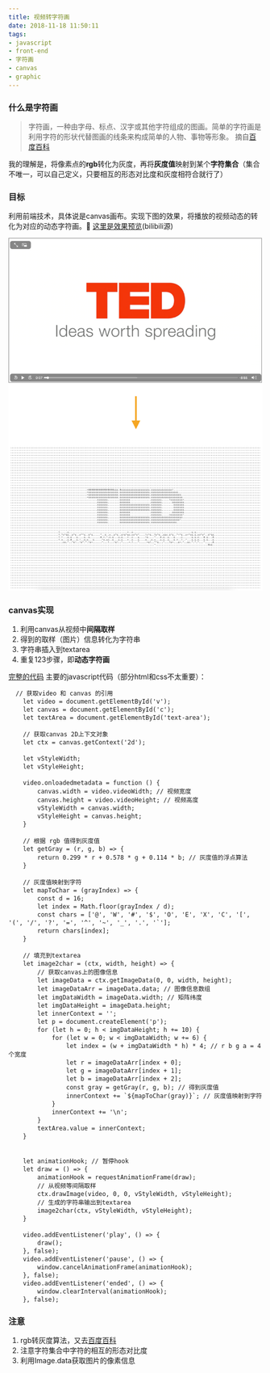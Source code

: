 ```yaml
---
title: 视频转字符画
date: 2018-11-18 11:50:11
tags:
- javascript
- front-end
- 字符画
- canvas
- graphic
---
```


<!-- # 视频转字符画 -->

### 什么是字符画
>字符画，一种由字母、标点、汉字或其他字符组成的图画。简单的字符画是利用字符的形状代替图画的线条来构成简单的人物、事物等形象。
>摘自[百度百科](https://baike.baidu.com/item/字符画/1347002?fr=aladdin)

我的理解是，将像素点的**rgb**转化为灰度，再将**灰度值**映射到某个**字符集合**（集合不唯一，可以自己定义，只要相互的形态对比度和灰度相符合就行了）

### 目标
利用前端技术，具体说是canvas画布。实现下图的效果，将播放的视频动态的转化为对应的动态字符画。
[这里是效果预览](https://www.bilibili.com/video/av28184940)(bilibili源)

![1.0](视频转字符画/1.0.png)
### canvas实现
1. 利用canvas从视频中**间隔取样**
2. 得到的取样（图片）信息转化为字符串
3. 字符串插入到textarea
4. 重复123步骤，即**动态字符画**

[完整的代码](https://github.com/OfficialYoungX/CodeBoard/blob/master/video2charMap.html)
主要的javascript代码（部分html和css不太重要）：
```
  // 获取video 和 canvas 的引用
    let video = document.getElementById('v');
    let canvas = document.getElementById('c');
    let textArea = document.getElementById('text-area');

    // 获取canvas 2D上下文对象
    let ctx = canvas.getContext('2d');

    let vStyleWidth;
    let vStyleHeight;

    video.onloadedmetadata = function () {
        canvas.width = video.videoWidth; // 视频宽度
        canvas.height = video.videoHeight; // 视频高度
        vStyleWidth = canvas.width;
        vStyleHeight = canvas.height;
    }

    // 根据 rgb 值得到灰度值
    let getGray = (r, g, b) => {
        return 0.299 * r + 0.578 * g + 0.114 * b; // 灰度值的浮点算法
    }

    // 灰度值映射到字符
    let mapToChar = (grayIndex) => {
        const d = 16;
        let index = Math.floor(grayIndex / d);
        const chars = ['@', 'W', '#', '$', 'O', 'E', 'X', 'C', '[', '(', '/', '?', '=', '^', '~', '_', '.', '`'];
        return chars[index];
    }

    // 填充到textarea
    let image2char = (ctx, width, height) => {
        // 获取canvas上的图像信息
        let imageData = ctx.getImageData(0, 0, width, height);
        let imageDataArr = imageData.data; // 图像信息数组
        let imgDataWidth = imageData.width; // 矩阵纬度
        let imgDataHeight = imageData.height;
        let innerContext = '';
        let p = document.createElement('p');
        for (let h = 0; h < imgDataHeight; h += 10) {
            for (let w = 0; w < imgDataWidth; w += 6) {
                let index = (w + imgDataWidth * h) * 4; // r b g a = 4个宽度
                let r = imageDataArr[index + 0];
                let g = imageDataArr[index + 1];
                let b = imageDataArr[index + 2];
                const gray = getGray(r, g, b); // 得到灰度值
                innerContext += `${mapToChar(gray)}`; // 灰度值映射到字符
            }
            innerContext += '\n';
        }
        textArea.value = innerContext;
    }


    let animationHook; // 暂停hook
    let draw = () => {
        animationHook = requestAnimationFrame(draw);
        // 从视频等间隔取样
        ctx.drawImage(video, 0, 0, vStyleWidth, vStyleHeight);
        // 生成的字符串输出到textarea
        image2char(ctx, vStyleWidth, vStyleHeight);
    }

    video.addEventListener('play', () => {
        draw();
    }, false);
    video.addEventListener('pause', () => {
        window.cancelAnimationFrame(animationHook);
    }, false);
    video.addEventListener('ended', () => {
        window.clearInterval(animationHook);
    }, false);
```
### 注意
1. rgb转灰度算法，又去[百度百科](https://www.baidu.com/link?url=-k-EdwWqAU35nrxnZL998OgCWcIIbdhLIxdtyIfCqvEjhctgBBtPJcgd3MGlLegNjbS-uZZ9MkT6bgWV_uiWPRa5hSO78IXg3vln6AXRDz5vrdUbuXLTbpsvdzt5PCaT&wd=&eqid=a5cc962a00270a76000000055c1f8297)
2. 注意字符集合中字符的相互的形态对比度
3. 利用Image.data获取图片的像素信息